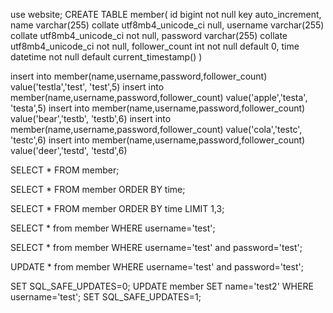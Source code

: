 use website;
CREATE TABLE member(
id bigint not null key auto_increment,
name varchar(255) collate utf8mb4_unicode_ci null,
username varchar(255) collate utf8mb4_unicode_ci not null,
password varchar(255) collate utf8mb4_unicode_ci not null,
follower_count int not null default 0,
time datetime not null default current_timestamp()
)

insert into member(name,username,password,follower_count)
value('testla','test', 'test',5)
insert into member(name,username,password,follower_count)
value('apple','testa', 'testa',5)
insert into member(name,username,password,follower_count)
value('bear','testb', 'testb',6)
insert into member(name,username,password,follower_count)
value('cola','testc', 'testc',6)
insert into member(name,username,password,follower_count)
value('deer','testd', 'testd',6)

SELECT * FROM member;

SELECT * FROM member ORDER BY time;

SELECT * FROM member ORDER BY time LIMIT 1,3;

SELECT * from member WHERE username='test';

SELECT * from member WHERE username='test' and password='test';

UPDATE * from member WHERE username='test' and password='test';

SET SQL_SAFE_UPDATES=0;
UPDATE member SET name='test2' WHERE username='test';
SET SQL_SAFE_UPDATES=1;
